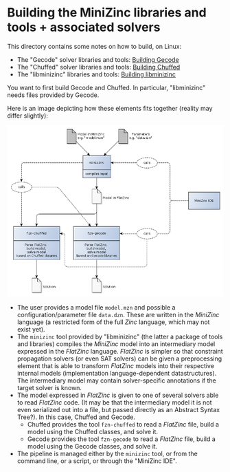 # Building the MiniZinc libraries and tools + associated solvers

This directory contains some notes on how to build, on Linux:

- The "Gecode" solver libraries and tools: [Building Gecode](building_gecode.md)
- The "Chuffed" solver libraries and tools: [Building Chuffed](building_chuffed.md)
- The "libminizinc" libraries and tools: [Building libminizinc](building_libminizinc.md)

You want to first build Gecode and Chuffed. In particular, "libminizinc" needs files provided by Gecode.

Here is an image depicting how these elements fits together (reality may differ slightly):

![MiniZinc pipeline](minizinc_pipeline.png)

- The user provides a model file `model.mzn` and possible a configuration/parameter file `data.dzn`.
  These are written in the _MiniZinc_ language (a restricted form of the full _Zinc_ language, which may not exist yet).
- The `minizinc` tool provided by "libminizinc" (the latter a package of tools and libraries) compiles
  the _MiniZinc_ model into an intermediary model expressed in the _FlatZinc_ language. _FlatZinc_ is
  simpler so that constraint propagation solvers (or even SAT solvers) can be given a preprocessing element that
  is able to transform _FlatZinc_ models into their respective internal models (implementation language-dependent
  datastructures). The intermediary model may contain solver-specific annotations if the target solver is known.
- The model expressed in _FlatZinc_ is given to one of several solvers able to read _FlatZinc_ code.
  (It may be that the intermediary model it is not even serialized out into a file, but passed directly
  as an Abstract Syntax Tree?). In this case, Chuffed and Gecode.
  - Chuffed provides the tool `fzn-chuffed` to read a _FlatZinc_ file, build a model using the 
    Chuffed classes, and solve it.
  - Gecode provides the tool `fzn-gecode` to read a _FlatZinc_ file, build a model using the 
    Gecode classes, and solve it.
- The pipeline is managed either by the `minizinc` tool, or from the command line, or a 
  script, or through the "MiniZinc IDE".
  
